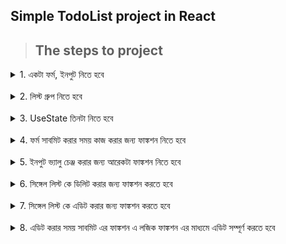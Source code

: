 ## Simple TodoList project  in React 
> ## The steps to project 

<details>
<summary>1. একটা ফর্ম,  ইনপুট  নিতে হবে </summary>

```javascript

<Form onSubmit={handleSubmit}>
<Row>
    <Col lg={10}>
    <Form.Control value={todo} onChange={(e) => setTodo(e.target.value)} type="text" placeholder="Add Your  New  Todo" />
    </Col>
    <Col>
    <Button size="block" variant="primary" type="submit"> {editId ? (<FontAwesomeIcon icon={faMarker} />) : (<FontAwesomeIcon icon={faPlus} />)}   </Button>
    </Col>
</Row>
  </Form>
```
</details>
<br/>

<details>
<summary>2. লিস্ট গ্রুপ নিতে  হবে  </summary>

```javascript

    <ListGroup.Item key={singleTodos.id} className="d-flex justify-content-between align-items-center">
        <p className="mb-0">{singleTodos.todo}</p>
        <div>
        <span onClick={() => handleEdit(singleTodos.id)}> <FontAwesomeIcon icon={faEdit} /></span>
        <span onClick={() => handleDelete(singleTodos.id)}> <FontAwesomeIcon icon={faTrash} /></span>
        </div>
    </ListGroup.Item>
```
</details>
<br>
<details>
<summary>3. UseState  তিনটা  নিতে  হবে  </summary>

```javascript
  const [todo, setTodo] = useState("");
  const [todos, setTodos] = useState([])
  const [editId, setEditId] = useState(0)
```
</details>
<br>
<details>
<summary>4. ফর্ম সাবমিট করার সময়  কাজ করার জন্য  ফাঙ্কশন নিতে  হবে</summary>

```javascript
<Form onSubmit={handleSubmit}>
```

```javascript

  // submit Function  start 
  const handleSubmit = (e) => {
    e.preventDefault();
    if(editId){
    const editTodo = todos.find(tod => tod.id === editId);
    const updateTodos = todos.map(t => t.id === editTodo.id
      ? (t = { id: t.id, todo }) :
      { id: t.id, todo: t.todo }
    )
      setTodos(updateTodos)
      setEditId(0)
      setTodo("")
      return 

    }
    if (todo !== "") {
      setTodos([{ id: `${todo}-${Date.now()}`, todo }, ...todos]);
    }
    setTodo("")
  }

```
</details>
<br>
<details>
<summary>5. ইনপুট  ভ্যালু চেঞ্জ  করার জন্য আরেকটা   ফাঙ্কশন  নিতে হবে </summary>

```javascript
<Form.Control value={todo} onChange={(e) => setTodo(e.target.value)} type="text" placeholder="Add Your  New  Todo" />

```
</details>
<br>
<details>
<summary>6. সিঙ্গেল লিস্ট  কে ডিলিট করার জন্য  ফাঙ্কশন করতে হবে </summary>

```HTML
 <span onClick={() => handleDelete(singleTodos.id)}> <FontAwesomeIcon icon={faTrash} /></span>
```
```javascript
  // handleDelete fucntion start 
  const handleDelete = id => {
    const newTodos = todos.filter(list => list.id !== id);
    setTodos([...newTodos])
  }

```


</details>
<br>
<details>
<summary>7. সিঙ্গেল লিস্ট  কে এডিট  করার জন্য  ফাঙ্কশন করতে হবে </summary>

```javascript

  // edit tos function start 
  const handleEdit = (id) => {
    const editValue = todos.find(editValue => editValue.id === id)
    setTodo(editValue.todo)
    setEditId(id)
  }

```
</details>
<br>
<details>
<summary>8. এডিট করার সময় সাবমিট এর ফাঙ্কশন এ লজিক ফাঙ্কশন এর মাধ্যমে এডিট সম্পূর্ণ করতে হবে </summary>

```javascript
    if(editId){
    const editTodo = todos.find(tod => tod.id === editId);
    const updateTodos = todos.map(t => t.id === editTodo.id
      ? (t = { id: t.id, todo }) :
      { id: t.id, todo: t.todo }
    )
      setTodos(updateTodos)
      setEditId(0)
      setTodo("")
      return 
    }
```
</details>
<br>




 



